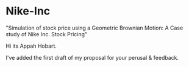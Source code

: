 # Nike-Inc
"Simulation of stock price using a Geometric Brownian Motion: A Case study of Nike Inc. Stock Pricing"

Hi its Appah Hobart.

I've added the first draft of my proposal for your perusal & feedback.
